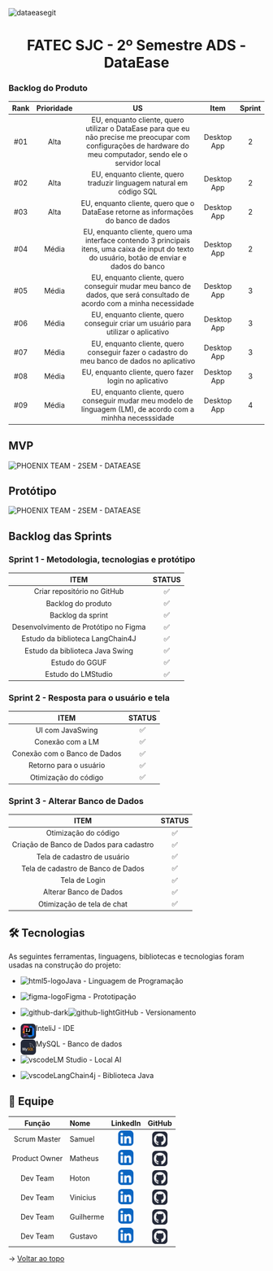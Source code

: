 ![dataeasegit](https://github.com/Phoenix-Team-Fatec/DataEase/assets/69217649/7b36309a-c0fa-4f39-8e69-e46377f52392)

<span id="topo">
<h1 align="center"> FATEC SJC - 2º Semestre ADS - DataEase </h1>
  
### Backlog do Produto

| Rank     | Prioridade |  US   | Item | Sprint | 
| :----: | :----: | :----: | :----: | :----: |
| #01    | Alta | EU, enquanto cliente, quero utilizar o DataEase para que eu não precise me preocupar com configurações de hardware do meu computador, sendo ele o servidor local  | Desktop App |  2  |
| #02    | Alta |EU, enquanto cliente, quero traduzir linguagem natural em código SQL | Desktop App |  2  | 
| #03    | Alta |EU, enquanto cliente, quero que o DataEase retorne as informações do banco de dados | Desktop App |  2  | 
| #04    | Média |EU, enquanto cliente, quero uma interface contendo 3 principais itens, uma caixa de input do texto do usuário, botão de enviar e dados do banco | Desktop App | 2  |
| #05    | Média |EU, enquanto cliente, quero conseguir mudar meu banco de dados, que será consultado de acordo com a minha necessidade | Desktop App | 3 |
| #06    | Média |EU, enquanto cliente, quero conseguir criar um usuário para utilizar o aplicativo | Desktop App | 3 |
| #07    | Média |EU, enquanto cliente, quero conseguir fazer o cadastro do meu banco de dados no aplicativo | Desktop App | 3 |
| #08    | Média |EU, enquanto cliente, quero fazer login no aplicativo | Desktop App | 3 | 
| #09    | Média |EU, enquanto cliente, quero conseguir mudar meu modelo de linguagem (LM), de acordo com a minhha necesssidade | Desktop App| 4 |



## MVP
<span id="mvp">

![PHOENIX TEAM - 2SEM - DATAEASE](https://github.com/Phoenix-Team-Fatec/DataEase/assets/69217649/6169ea66-3a54-45be-af09-f715f152119b)

## Protótipo
<span id="prototipo">

![PHOENIX TEAM - 2SEM - DATAEASE](https://github.com/Phoenix-Team-Fatec/DataEase/assets/69217649/d2a026fb-c9be-4b0d-a7d2-64320dba06ca)

## Backlog das Sprints

### Sprint 1 - Metodologia, tecnologias e protótipo

| ITEM   | STATUS |
| :----: | :----: |
|Criar repositório no GitHub| :white_check_mark: |
|Backlog do produto| :white_check_mark: |
|Backlog da sprint| :white_check_mark: |
|Desenvolvimento de Protótipo no Figma| :white_check_mark: |
|Estudo da biblioteca LangChain4J| :white_check_mark: |
|Estudo da biblioteca Java Swing| :white_check_mark: |
|Estudo do GGUF| :white_check_mark: |
|Estudo do LMStudio| :white_check_mark: |

### Sprint 2 - Resposta para o usuário e tela

| ITEM   | STATUS |
| :----: | :----: |
|UI com JavaSwing| :white_check_mark: |
|Conexão com a LM| :white_check_mark: |
|Conexão com o Banco de Dados| :white_check_mark: |
|Retorno para o usuário| :white_check_mark: |
|Otimização do código| :white_check_mark: |

### Sprint 3 - Alterar Banco de Dados

| ITEM   | STATUS |
| :----: | :----: |
|Otimização do código| :white_check_mark: |
|Criação de Banco de Dados para cadastro| :white_check_mark: |
|Tela de cadastro de usuário| :white_check_mark: |
|Tela de cadastro de Banco de Dados| :white_check_mark: |
|Tela de Login| :white_check_mark: |
|Alterar Banco de Dados| :white_check_mark: |
|Otimização de tela de chat| :white_check_mark: |

## 🛠️ Tecnologias

As seguintes ferramentas, linguagens, bibliotecas e tecnologias foram usadas na construção do projeto:

* <p>
   <img align="left" title="html5-logo" height="30px" src="https://raw.githubusercontent.com/jmnote/z-icons/master/svg/java.svg"/>
   Java - Linguagem de Programação
 </p>
 
* <p>
  <img align="left" title="figma-logo" height="30px" src="https://user-images.githubusercontent.com/76211125/227502784-c94d5e2d-2e39-449b-ba85-053b9106b979.png"/>
   Figma - Prototipação
 </p>

* <p>
   <img align="left" title="github-dark" height="30px" src="https://user-images.githubusercontent.com/76211125/227561942-1503fb74-eb8e-41d1-936e-bf22bc2d70eb.png#gh-dark-mode-only"/>
   <img align="left" title="github-light" height="30px" src="https://user-images.githubusercontent.com/76211125/227561896-a90cea71-7431-4908-ac8d-71fc02603eeb.png#gh-light-mode-only"/>
   GitHub - Versionamento
 </p>

* <p>
   <img align="left" title="vscode" height="30px" src="https://github.com/tandpfun/skill-icons/raw/main/icons/Idea-Dark.svg"/>
   InteliJ - IDE
 </p>

* <p>
   <img align="left" title="vscode" height="30px" src="https://github.com/tandpfun/skill-icons/raw/main/icons/MySQL-Dark.svg"/>
   MySQL - Banco de dados
 </p>
 
* <p>
   <img align="left" title="vscode" height="30px" src="https://camo.githubusercontent.com/d1f8b9902e03d83c107b07a7194886dec1176f748afa6eeb425023ef0a4a6642/68747470733a2f2f6c6d73747564696f2e61692f6173736574732f616e64726f69642d6368726f6d652d353132783531322e706e67"/>
   LM Studio - Local AI
 </p>
 
* <p>
   <img align="left" title="vscode" height="30px" src="https://github.com/Phoenix-Team-Fatec/DataEase/assets/69217649/1a8d8fbf-f2ae-4b75-bfe5-4ee7a7c53925"/>
   LangChain4j - Biblioteca Java
 </p>
 

<span id="equipe">

## :busts_in_silhouette: Equipe

|    Função     | Nome                     |                               LinkedIn                                |                     GitHub                     |
| :----------:  | :----------------------- | :-------------------------------------------------------------------: | :--------------------------------------------: |
|   Scrum Master    | Samuel                   |[<img height="30px" src="https://github.com/tandpfun/skill-icons/blob/main/icons/LinkedIn.svg">](https://www.linkedin.com/in/samuel-alkmin-machado-52743a292/)|      [<img align="center" height="30px" src="https://github.com/tandpfun/skill-icons/blob/main/icons/Github-Dark.svg"/>](https://github.com/samekmd)        |
|   Product Owner   | Matheus                  |[<img height="30px" src="https://github.com/tandpfun/skill-icons/blob/main/icons/LinkedIn.svg">](https://www.linkedin.com/in/matheus-andrade-b1a65b1ba/)|      [<img align="center" height="30px" src="https://github.com/tandpfun/skill-icons/blob/main/icons/Github-Dark.svg"/>](https://github.com/MatheusAndrade1999)      | 
| Dev Team  | Hoton                    |[<img height="30px" src="https://github.com/tandpfun/skill-icons/blob/main/icons/LinkedIn.svg">](https://www.linkedin.com/in/hoton-oliveira/)                                                   |         [<img align="center" height="30px" src="https://github.com/tandpfun/skill-icons/blob/main/icons/Github-Dark.svg"/>](https://github.com/hfoliveira90)     |
| Dev Team | Vinicius                 |[<img height="30px" src="https://github.com/tandpfun/skill-icons/blob/main/icons/LinkedIn.svg">](https://www.linkedin.com/in/vinicius-peretta-5a2436227/)|      [<img align="center" height="30px" src="https://github.com/tandpfun/skill-icons/blob/main/icons/Github-Dark.svg"/>](https://github.com/Peretta)        |
|   Dev Team    | Guilherme                |[<img height="30px" src="https://github.com/tandpfun/skill-icons/blob/main/icons/LinkedIn.svg">](https://www.linkedin.com/in/guilherme-sato-42b609292/)|      [<img align="center" height="30px" src="https://github.com/tandpfun/skill-icons/blob/main/icons/Github-Dark.svg"/>](https://github.com/thenewjapzzz)     |
|   Dev Team    | Gustavo                  |[<img height="30px" src="https://github.com/tandpfun/skill-icons/blob/main/icons/LinkedIn.svg">](https://www.linkedin.com/in/gustavo-villela-a9314b268/)|      [<img align="center" height="30px" src="https://github.com/tandpfun/skill-icons/blob/main/icons/Github-Dark.svg"/>](https://github.com/TaldoGus)       |  

→ [Voltar ao topo](#topo)

 
